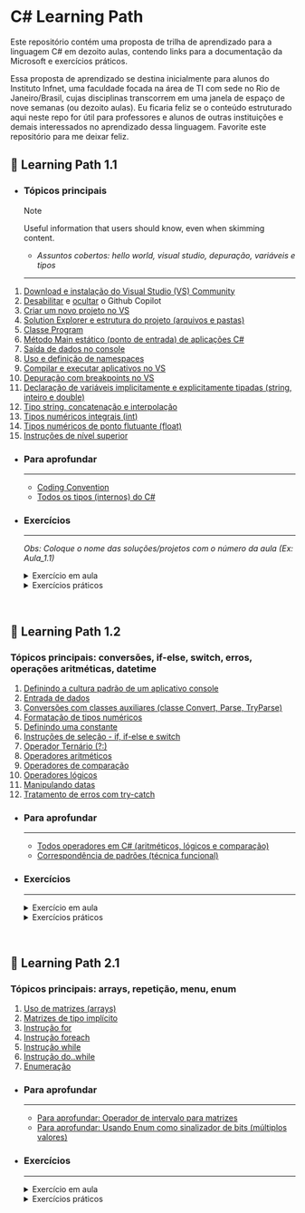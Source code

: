 # C# Learning Path

Este repositório contém uma proposta de trilha de aprendizado para a linguagem C# em dezoito aulas, contendo links para a documentação da Microsoft e exercícios  práticos.

Essa proposta de aprendizado se destina inicialmente para alunos do Instituto Infnet, uma faculdade focada na área de TI com sede no Rio de Janeiro/Brasil, cujas disciplinas transcorrem em uma janela de espaço de nove semanas (ou dezoito aulas). Eu ficaria feliz se o conteúdo estruturado aqui neste repo for útil para professores e alunos de outras instituições e demais interessados no aprendizado dessa linguagem. Favorite este repositório para me deixar feliz.


## 📌 Learning Path 1.1
- ### Tópicos principais
  > [!NOTE]
  > Useful information that users should know, even when skimming content.

  - *Assuntos cobertos: hello world, visual studio, depuração, variáveis e tipos*
  ---

1. [Download e instalação do Visual Studio (VS) Community](https://learn.microsoft.com/pt-br/visualstudio/install/install-visual-studio)
2. [Desabilitar](https://learn.microsoft.com/pt-br/visualstudio/install/install-visual-studio) e [ocultar](https://learn.microsoft.com/pt-br/visualstudio/ide/visual-studio-github-copilot-install-and-states?view=vs-2022#hide-copilot-badge) o Github Copilot
3. [Criar um novo projeto no VS](https://learn.microsoft.com/pt-br/visualstudio/get-started/csharp/tutorial-console)
4. [Solution Explorer e estrutura do projeto (arquivos e pastas)](https://learn.microsoft.com/pt-br/visualstudio/ide/use-solution-explorer?view=vs-2022#solution-explorer-ui)
5. [Classe Program](https://learn.microsoft.com/pt-br/dotnet/csharp/fundamentals/program-structure/)
6. [Método Main estático (ponto de entrada) de aplicações C#](https://learn.microsoft.com/pt-br/dotnet/csharp/fundamentals/program-structure/main-command-line)
7. [Saída de dados no console](https://learn.microsoft.com/pt-br/visualstudio/get-started/csharp/tutorial-console?view=vs-2022)
8. [Uso e definição de namespaces](https://learn.microsoft.com/pt-br/dotnet/csharp/fundamentals/types/namespaces)
9. [Compilar e executar aplicativos no VS](https://learn.microsoft.com/pt-br/visualstudio/get-started/csharp/run-program?view=vs-2022#run-the-program)
10. [Depuração com breakpoints no VS](https://learn.microsoft.com/pt-br/visualstudio/get-started/csharp/tutorial-debugger?view=vs-2022)
11. [Declaração de variáveis implicitamente e explicitamente tipadas (string, inteiro e double)](https://learn.microsoft.com/pt-br/dotnet/csharp/programming-guide/classes-and-structs/implicitly-typed-local-variables)
12. [Tipo string, concatenação e interpolação](https://learn.microsoft.com/pt-br/dotnet/csharp/programming-guide/strings/)
13. [Tipos numéricos integrais (int)](https://learn.microsoft.com/pt-br/dotnet/csharp/language-reference/builtin-types/integral-numeric-types)
14. [Tipos numéricos de ponto flutuante (float)](https://learn.microsoft.com/pt-br/dotnet/csharp/language-reference/builtin-types/floating-point-numeric-types)
15. [Instruções de nível superior](https://learn.microsoft.com/pt-br/dotnet/csharp/fundamentals/program-structure/top-level-statements)

- ### Para aprofundar
  ---
    - [Coding Convention](https://learn.microsoft.com/pt-br/dotnet/csharp/fundamentals/coding-style/coding-conventions)
    - [Todos os tipos (internos) do C#](https://learn.microsoft.com/pt-br/dotnet/csharp/language-reference/builtin-types/built-in-types)

- ### Exercícios
  --- 
  *Obs: Coloque o nome das soluções/projetos com o número da aula (Ex: Aula_1.1)*
  <details>
  <summary>Exercício em aula</summary>
  
  - **Exercício em aula 1**
    1. Imprima no console a frase “Hello World”. 
    2. Compile e execute.
    3. Após, crie variáveis atribuindo um nome, uma idade e um salário. Imprima as variáveis no console.
    4. Compile e execute.
    5. Refaça o mesmo programa com instrução de nível superior
  </details>

  <details>
  <summary>Exercícios práticos</summary>
  
  - **Exercício prático 1**
      1. Implemente um aplicativo console Hello World
      2. Execute o aplicativo sem depuração
  - **Exercício prático 2**
      1. Execute linha a linha o aplicativo anterior
      2. Antes de executar o comando de imprimir no console, altere o texto “Hello World” para conter o seu nome.
      3. Continue a execução do programa e verifique a saída no console
  - **Exercício prático 3**
      1. Implemente um aplicativo console que imprima no console seu nome, idade e hobby
      2. Crie variáveis para conter os seus dados
      3. Crie um breakpoint na linha de código idade
      4. Execute linha a linha o seu aplicativo
      5. Altere o valor atribuído da variável idade (qualquer outro valor) em tempo de execução
      6. Finalize a execução do aplicativo e verifique a saída no console
  - **Exercício prático 4**
      1. No aplicativo anterior, altere o método usado da classe console de WriteLine para Write.
      2. Execute o aplicativo console e verifique a saída no console
  </details>

</br>

## 📌 Learning Path 1.2
### Tópicos principais: conversões, if-else, switch, erros, operações aritméticas, datetime
1. [Definindo a cultura padrão de um aplicativo console](https://learn.microsoft.com/pt-pt/dotnet/fundamentals/runtime-libraries/system-globalization-cultureinfo#culture-and-application-domains)
2. [Entrada de dados](https://learn.microsoft.com/pt-br/dotnet/api/system.console.readline)
3. [Conversões com classes auxiliares (classe Convert, Parse, TryParse)](https://learn.microsoft.com/pt-br/dotnet/csharp/programming-guide/types/how-to-convert-a-string-to-a-number)
4. [Formatação de tipos numéricos](https://learn.microsoft.com/pt-br/dotnet/standard/base-types/standard-numeric-format-strings)
5. [Definindo uma constante](https://learn.microsoft.com/pt-br/dotnet/csharp/language-reference/keywords/const)
6. [Instruções de seleção - if, if-else e switch](https://learn.microsoft.com/pt-br/dotnet/csharp/language-reference/statements/selection-statements)
7. [Operador Ternário (?:)](https://learn.microsoft.com/pt-br/dotnet/csharp/language-reference/operators/conditional-operator)
8. [Operadores aritméticos](https://learn.microsoft.com/pt-br/dotnet/csharp/language-reference/operators/arithmetic-operators)
9. [Operadores de comparação](https://learn.microsoft.com/pt-br/dotnet/csharp/language-reference/operators/comparison-operators)
10. [Operadores lógicos](https://learn.microsoft.com/pt-br/dotnet/csharp/language-reference/operators/boolean-logical-operators)
11. [Manipulando datas](https://learn.microsoft.com/pt-br/dotnet/standard/datetime/how-to-use-dateonly-timeonly)
12. [Tratamento de erros com try-catch](https://learn.microsoft.com/pt-br/dotnet/csharp/fundamentals/exceptions/)

- ### Para aprofundar
    ---
    - [Todos operadores em C# (aritméticos, lógicos e comparação)](https://learn.microsoft.com/pt-br/dotnet/csharp/language-reference/operators/)
    - [Correspondência de padrões (técnica funcional)](https://learn.microsoft.com/pt-br/dotnet/csharp/language-reference/operators/patterns)

- ### Exercícios
    --- 
    <details>
    <summary>Exercício em aula</summary>

    1. Implemente um programa de cadastro de funcionários de uma hamburgueria (apenas 1 funcionário)
    2. Formulário de leitura de dados pessoais: nome, sobrenome e salário
    3. Exiba o nome completo em caixa alta
    4. Leia a quantidade de horas extras trabalhadas
    5. Exiba o valor total de horas extras. Regra: Salario / 160 * 40% * horas extras
    6. Compile e execute
    7. Adicione a leitura da data de nascimento ao formulário
    8. Imprima no console se a pessoa é menor aprendiz (menor que 18)
    9. Compile e execute
    10. Exiba a categoria de classe de renda (A, B, C, D e E) por faixa de renda (1.5k, 5k, 10k, 20k, 40k)
    11. Compile e execute
    </details>

    <details>
    <summary>Exercícios práticos</summary>

    - *Obs: Coloque o nome das soluções/projetos com o número da aula (Ex: Aula_1.1)*
    - **Exercício 1**
        1. Implemente um programa de caixa registradora para uma loja (tema do aluno)
        2. O programa deve calcular o total de um pedido apenas uma vez por execução do programa
        3. Imprima duas opções de de produto da loja (ex: 1 - beef burguer e 2 - fish burguer)
        4. Leia a opção de produto desejado pelo usuário
        5. Leia a quantidade desejada, calcule e imprima o total do pedido
        6. Compile e execute
    - **Exercício 2**
        1. Calcule o IMC de uma pessoa (peso / altura)
        2. Imprima no console as classificações de acordo com a OMS (abaixo do peso, normal, sobrepeso, obesidade)
        3. Compile e execute
    - **Exercício 3**
        1. Calcule e imprima a média escolar de aluno com base em três notas (nome, nota1, nota2, nota3)
        2. Informe a situação atual do aluno (reprovado < 5; aprovado ≥ 7; recuperação 5 ≥ e < 7)
        3. Compile e execute
    - **Exercício 4**
        1. Conversor de temperatura de celsius para fahrenheit 
        2. Leia temperatura em celsius e imprima a temperatura em fahrenheit
        3. Compile e execute
    </details>


</br>

## 📌 Learning Path 2.1
### Tópicos principais: arrays, repetição, menu, enum
1. [Uso de matrizes (arrays)](https://learn.microsoft.com/pt-br/dotnet/csharp/language-reference/builtin-types/arrays#single-dimensional-arrays)
2. [Matrizes de tipo implícito](https://www.notion.so/csharp-course-outline-1836275169d480208413cfd2c6ea2b1c?pvs=21)
3. [Instrução for](https://learn.microsoft.com/pt-br/dotnet/csharp/language-reference/statements/iteration-statements#the-for-statement)
4. [Instrução foreach](https://learn.microsoft.com/pt-br/dotnet/csharp/language-reference/statements/iteration-statements#the-foreach-statement)
5. [Instrução while](https://learn.microsoft.com/pt-br/dotnet/csharp/language-reference/statements/iteration-statements#the-while-statement)
6. [Instrução do..while](https://learn.microsoft.com/pt-br/dotnet/csharp/language-reference/statements/iteration-statements#the-do-statement)
7. [Enumeração](https://learn.microsoft.com/pt-br/dotnet/csharp/language-reference/builtin-types/enum)

- ### Para aprofundar
    ---
    - [Para aprofundar: Operador de intervalo para matrizes](https://learn.microsoft.com/pt-br/dotnet/csharp/tutorials/ranges-indexes)
    - [Para aprofundar: Usando Enum como sinalizador de bits (múltiplos valores)](https://learn.microsoft.com/pt-br/dotnet/api/system.enum.hasflag?view=net-9.0#exemplos)



- ### Exercícios
    --- 
    <details>
    <summary>Exercício em aula</summary>

    1. Defina um array de horas extras com 12 posições, itere o array e preencha com um valor aleatório (for)
    2. Imprima a soma de horas extras
    3. Compile e execute
    4. Defina um array com o nome dos dias da semana e imprima cada dia no console (foreach)
    5. Compile e execute
    6. Leia um numero inteiro e implemente uma contagem regressiva até zero (while)
    7. Imprima o número, decremente o número e aguarde 1 segundo
    8. Compile e execute
    9. Defina um enum com os dias da semana e imprima cada dia no console (enum)
    10. Compile e execute
    11. Implemente um programa de caixa registradora para pedidos de uma hamburgueria (do … while)
    12. Imprima um menu com as opções: beef burger e fish burger (com seus respectivos valores)
    13. Leia a quantidade de hamburgueres desejados, calcule e imprima o total do pedido
    14. Ofereça uma opção para reiniciar ou sair
    15. Compile e execute
    </details>

    <details>
    <summary>Exercícios práticos</summary>

    - *Obs: Coloque o nome das soluções/projetos com o número da aula (Ex: Aula_1.1)*
    - **Exercício 1**
        1. Implemente um programa de caixa registradora para uma loja (tema do aluno)
        2. Imprima uma lista de menu com opções de produto da loja
        3. Leia a opção de produto desejado pelo usuário
        4. Leia a quantidade desejada, calcule e imprima o total do pedido
        5. Realize um desconto de 50% no total calculado apenas para o quinto pedido do dia
        6. Ofereça uma opção para reiniciar a caixa registradora e outra opção para sair
        7. Compile e execute
    - **Exercício 2**
        1. Implemente um pequeno jogo para acertar cara ou coroa
        2. Saia do programa somente quando o usuário acertar
        3. Use enumeration no seu programa
        4. Compile e execute
    - **Exercício 3**
        1. Defina um array de inteiro com 5 números aleatórios e fixos
        2. Exiba o array na ordem inversa ao que foi definido
        3. Compile e execute
    - **Exercício 4**
        1. Defina um array de float com 4 posições, leia 4 notas escolares, calcule a média, a maior e a menor nota 
        2. Imprima a média a maior, a maior e a menor nota
        3. Compile e execute
    </details>
